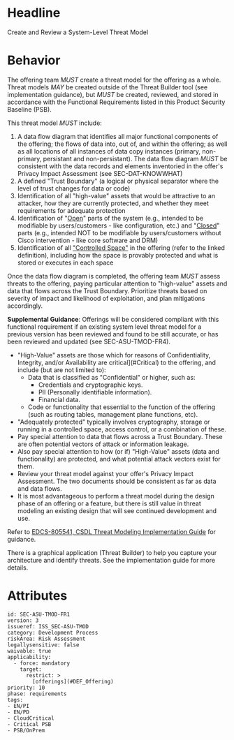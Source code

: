 # Headline

Create and Review a System-Level Threat Model

# Behavior

The offering team _MUST_ create a threat model for the offering as a whole. Threat models _MAY_ be created outside of the Threat Builder tool (see implementation guidance), but _MUST_ be created, reviewed, and stored in accordance with the Functional Requirements listed in this Product Security Baseline (PSB).

This threat model _MUST_ include:

1. A data flow diagram that identifies all major functional components of the offering; the flows of data into, out of, and within the offering; as well as all locations of all instances of data copy instances (primary, non-primary, persistant and non-persistant). The data flow diagram _MUST_ be consistent with the data records and elements inventoried in the offer's Privacy Impact Assessment (see SEC-DAT-KNOWWHAT)
2. A defined "Trust Boundary" (a logical or physical separator where the level of trust changes for data or code)
3. Identification of all "high-value" assets that would be attractive to an attacker, how they are currently protected, and
whether they meet requirements for adequate protection
4. Identification of "[Open](#DEF_Open)" parts of the system (e.g., intended to be modifiable by users/customers - like configuration, etc.) and "[Closed](#DEF_Closed)" parts (e.g., intended NOT to be modifiable by users/customers without Cisco intervention - like core software and DRM)
5. Identification of all ["Controlled Space"](#DEF_ControlledSpace) in the offering (refer to the linked definition), including how the space is provably protected and what is stored or executes in each space

Once the data flow diagram is completed, the offering team _MUST_ assess threats to the offering, paying particular attention to "high-value" assets and data that flows across the Trust Boundary. Prioritize threats based on severity of impact and likelihood of exploitation, and plan mitigations accordingly.

**Supplemental Guidance**: Offerings will be considered compliant with this functional requirement if an existing system level threat model for a previous version has been reviewed and found to be still accurate, or has been reviewed and updated (see SEC-ASU-TMOD-FR4).

- "High-Value" assets are those which for reasons of Confidentiality, Integrity, and/or Availability are critical](#Critical) to the offering, and include (but are not limited to):
    - Data that is classified as "Confidential" or higher, such as:
        - Credentials and cryptographic keys.
        - PII (Personally identifiable information).
        - Financial data.
    - Code or functionality that essential to the function of the offering (such as routing tables, management plane functions, etc).
- "Adequately protected" typically involves cryptography, storage or running in a controlled space, access control, or a combination of these.
- Pay special attention to data that flows across a Trust Boundary.  These are often potential vectors of attack or information leakage.
- Also pay special attention to how (or if) "High-Value" assets (data and functionality) are protected, and what potential attack vectors exist for them.
- Review your threat model against your offer's Privacy Impact Assessment.  The two documents should be consistent as far as data and data flows.
- It is most advantageous to perform a threat model during the design phase of an offering or a feature, but there is still value in threat modeling an existing design that will see continued development and use.

Refer to [EDCS-805541, CSDL Threat Modeling Implementation Guide](https://docs.cisco.com/share/page/site/nextgen-edcs/document-details?nodeRef=workspace://SpacesStore/be458860-bd48-47e5-84b4-858e019d42fc) for guidance.

There is a graphical application (Threat Builder) to help you capture your architecture and identify threats. See the implementation guide for more details.

# Attributes

    id: SEC-ASU-TMOD-FR1
    version: 3
    issueref: ISS_SEC-ASU-TMOD
    category: Development Process
    riskArea: Risk Assessment
    legallysensitive: false
    waivable: true
    applicability:
      - force: mandatory
        target:
          restrict: >
            [offerings](#DEF_Offering)
    priority: 10
    phase: requirements
    tags:
    - EN/PI
    - EN/PD
    - CloudCritical
    - Critical PSB
    - PSB/OnPrem
